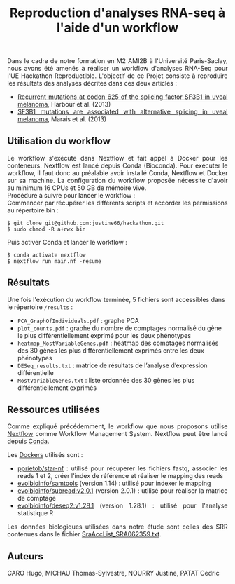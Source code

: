 <div align="center"><h1>Reproduction d'analyses RNA-seq à l'aide d'un workflow</h1></div>
<br>
<div align="justify">
  <p>
    Dans le cadre de notre formation en M2 AMI2B à l'Université Paris-Saclay, nous avons été amenés à réaliser un workflow d'analyses RNA-Seq pour l'UE Hackathon     Reproductible. L'objectif de ce Projet consiste à reproduire les résultats des analyses décrites dans ces deux articles :
    
   * [Recurrent mutations at codon 625 of the splicing factor SF3B1 in uveal melanoma](https://pubmed.ncbi.nlm.nih.gov/23313955), Harbour et al. (2013)
   * [SF3B1 mutations are associated with alternative splicing in uveal melanoma](https://pubmed.ncbi.nlm.nih.gov/23861464), Marais et al. (2013)
  </p>
</div>

<div align="left"><h2>Utilisation du workflow</h2></div>

<div align="justify">
  <p>
    Le workflow s'exécute dans Nextflow et fait appel à Docker pour les conteneurs. Nextflow est lancé depuis Conda (Bioconda). Pour exécuter le workflow, il faut     donc au préalable avoir installé Conda, Nextflow et Docker sur sa machine. La configuration du workflow proposée nécessite d'avoir au minimum 16 CPUs et 50 GB     de mémoire vive.  <br>
    Procédure à suivre pour lancer le workflow :  <br>
    Commencer par récupérer les différents scripts et accorder les permissions au répertoire bin :
    
    $ git clone git@github.com:justine66/hackathon.git
    $ sudo chmod -R a+rwx bin
  
   Puis activer Conda et lancer le workflow : 
    
    $ conda activate nextflow
    $ nextflow run main.nf -resume
    
  </p>
</div>

<div align="left"><h2>Résultats</h2></div>
  <p>
  
  Une fois l'exécution du workflow terminée, 5 fichiers sont accessibles dans le répertoire `/results` : 
  
  * `PCA_GraphOfIndividuals.pdf` : graphe PCA
  * `plot_counts.pdf` : graphe du nombre de comptages normalisé du gène le plus différentiellement exprimé pour les deux phénotypes
  * `heatmap_MostVariableGenes.pdf` : heatmap des comptages normalisés des 30 gènes les plus différentiellement exprimés entre les deux phénotypes
  * `DESeq_results.txt` : matrice de résultats de l’analyse d’expression différentielle
  * `MostVariableGenes.txt` : liste ordonnée des 30 gènes les plus différentiellement exprimés
  </p>
</div>

<div align="left"><h2>Ressources utilisées</h2></div>

<div align="justify">
  <p>
    
  Comme expliqué précédemment, le workflow que nous proposons utilise [Nextflow](https://nextflow.io/) comme Workflow Management System. Nextflow peut être lancé   depuis [Conda](https://conda.io).
    
  Les [Dockers](https://www.docker.com/en) utilisés sont : 
     
   * [pprietob/star-nf](https://hub.docker.com/r/pprietob/star-nf) : utilisé pour récuperer les fichiers fastq, associer les reads 1 et 2, créer l'index de référence et réaliser le mapping des reads
   * [evolbioinfo/samtools](https://hub.docker.com/r/evolbioinfo/samtools) (version 1.14) : utilisé pour indexer le mapping
   * [evolbioinfo/subread:v2.0.1](https://hub.docker.com/r/evolbioinfo/subread) (version 2.0.1) : utilisé pour réaliser la matrice de comptage
   * [evolbioinfo/deseq2:v1.28.1](https://hub.docker.com/r/evolbioinfo/deseq2) (version 1.28.1) : utilisé pour l'analyse statistique R
  
  Les données biologiques utilisées dans notre étude sont celles des SRR contenues dans le fichier [SraAccList_SRA062359.txt](https://github.com/justine66/hackathon/blob/main/SraAccList_SRA062359.txt).
    
  </p>
</div>


<div align="left"><h2>Auteurs</h2></div>

<div align="justify">
  <p>
CARO Hugo, MICHAU Thomas-Sylvestre, NOURRY Justine, PATAT Cedric
  </p>
</div>
